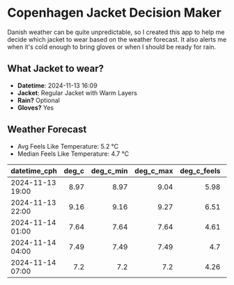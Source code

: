 
# Copenhagen Jacket Decision Maker

Danish weather can be quite unpredictable, so I created this app to help me decide which jacket to wear based on the weather forecast. 
It also alerts me when it's cold enough to bring gloves or when I should be ready for rain.

## What Jacket to wear?

- **Datetime**: 2024-11-13 16:09
- **Jacket**: Regular Jacket with Warm Layers
- **Rain?** Optional
- **Gloves?** Yes

## Weather Forecast
- Avg Feels Like Temperature: 5.2 °C
- Median Feels Like Temperature: 4.7 °C

| datetime_cph     |   deg_c |   deg_c_min |   deg_c_max |   deg_c_feels | weather   | wind   | rain   |
|:-----------------|--------:|------------:|------------:|--------------:|:----------|:-------|:-------|
| 2024-11-13 19:00 |    8.97 |        8.97 |        9.04 |          5.98 | Rain      | Medium | Low    |
| 2024-11-13 22:00 |    9.16 |        9.16 |        9.27 |          6.51 | Rain      | Medium | Low    |
| 2024-11-14 01:00 |    7.64 |        7.64 |        7.64 |          4.61 | Clouds    | Medium | None   |
| 2024-11-14 04:00 |    7.49 |        7.49 |        7.49 |          4.7  | Clouds    | Low    | None   |
| 2024-11-14 07:00 |    7.2  |        7.2  |        7.2  |          4.26 | Clouds    | Low    | None   |
        